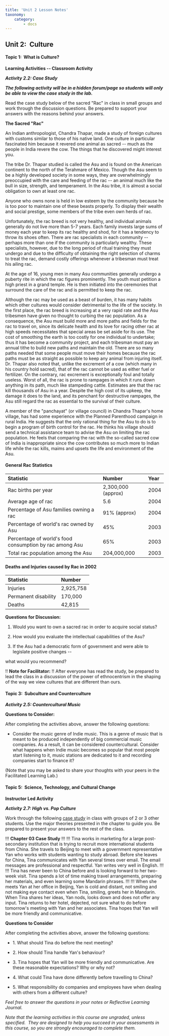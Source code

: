 ```yaml
---
title: 'Unit 2 Lesson Notes'
taxonomy:
    category:
        - docs
---
```


## Unit 2:  Culture


#### Topic 1:  What is Culture?

**Learning Activities -- Classroom Activity**

***Activity 2.2: Case Study***

***The following activity will be in a hidden forum/page so students will only be able to view the case study in the lab.***

Read the case study below of the sacred "Rac" in class in small groups and work through the discussion questions. Be prepared to support your answers with the reasons behind your answers.

**The Sacred "Rac"**

An Indian anthropologist, Chandra Thapar, made a study of foreign cultures with customs similar to those of his native land. One culture in particular fascinated him because it revered one animal as sacred -- much as the people in India revere the cow. The things that he discovered might interest you.

The tribe Dr. Thapar studied is called the Asu and is found on the American continent to the north of the Terahmare of Mexico. Though the Asu seem to be a highly developed society in some ways, they are overwhelmingly preoccupied with the care and feeding of the rac -- an animal much like the bull in size, strength, and temperament. In the Asu tribe, it is almost a social obligation to own at least one rac.

Anyone who owns none is held in low esteem by the community because he is too poor to maintain one of these beasts properly. To display their wealth and social prestige, some members of the tribe even own herds of rac.

Unfortunately, the rac breed is not very healthy, and individual animals generally do not live more than 5-7 years. Each family invests large sums of money each year to keep its rac healthy and shod, for it has a tendency to throw its shoes often. There are rac specialists in each community -- perhaps more than one if the community is particularly wealthy. These specialists, however, due to the long period of ritual training they must undergo and due to the difficulty of obtaining the right selection of charms to treat the rac, demand costly offerings whenever a tribesman must treat his ailing rac.

At the age of 16, young men in many Asu communities generally undergo a puberty rite in which the rac figures prominently. The youth must petition a high priest in a grand temple. He is then initiated into the ceremonies that surround the care of the rac and is permitted to keep the rac.

Although the rac may be used as a beast of burden, it has many habits which other cultures would consider detrimental to the life of the society. In the first place, the rac breed is increasing at a very rapid rate and the Asu tribesmen have given no thought to curbing the rac population. As a consequence, the Asu must build more and more paths and fields for the rac to travel on, since its delicate health and its love for racing other rac at high speeds necessitates that special areas be set aside for its use. The cost of smoothing the earth is too costly for one individual to undertake; thus it has become a community project, and each tribesman must pay an annual tithe to build new paths and maintain the old. There are so many paths needed that some people must move their homes because the rac paths must be as straight as possible to keep any animal from injuring itself. Dr. Thapar also noted that, unlike the excrement of a cow (which many in his country hold sacred), that of the rac cannot be used as either fuel or fertilizer. On the contrary, rac excrement is exceptionally foul and totally useless. Worst of all, the rac is prone to rampages in which it runs down anything in its path, much like stampeding cattle. Estimates are that the rac kill thousands of Asu in a year. Despite the high cost of its upkeep, the damage it does to the land, and its penchant for destructive rampages, the Asu still regard the rac as essential to the survival of their culture.

A member of the "panchayat" (or village council) in Chandra Thapar's home village, has had some experience with the Planned Parenthood campaign in rural India. He suggests that the only rational thing for the Asu to do is to begin a program of birth control for the rac. He thinks his village should send a technical assistance team to advise the Asu on limiting the rac population. He feels that comparing the rac with the so-called sacred cow of India is inappropriate since the cow contributes so much more to Indian life while the rac kills, maims and upsets the life and environment of the Asu.

#### General Rac Statistics

|Statistic|Number|Year|
|:-----|:-----|:-----|
|Rac births per year|2,300,000 (approx)|2004|
|Average age of rac|5.6|2004|
|Percentage of Asu families owning a rac|91% (approx)|2004|
|Percentage of world's rac owned by Asu|45%|2003|
|Percentage of world's food consumption by rac among Asu|65%|2003|
|Total rac population among the Asu|204,000,000|2003|

#### Deaths and Injuries caused by Rac in 2002

|Statistic|Number|
|:--------|:--------|
|Injuries|2,925,758|
|Permanent disability|170,000|
|Deaths|42,815|

**Questions for Discussion:**

1. Would you want to own a sacred rac in order to acquire social status?

2. How would you evaluate the intellectual capabilities of the Asu?

3. If the Asu had a democratic form of government and were able to legislate positive changes --

what would you recommend?

!! **Note for Facilitator:**
!! After everyone has read the study, be prepared to lead the class in a discussion of the power of ethnocentrism in the shaping of the way we view cultures that are different than ours.

#### Topic 3:  Subculture and Counterculture

***Activity 2.5: Countercultural Music***

**Questions to Consider:**

After completing the activities above, answer the following questions:

- Consider the music genre of Indie music. This is a genre of music that is meant to be produced independently of big commercial music companies. As a result, it can be considered countercultural. Consider what happens when Indie music becomes so popular that most people start listening to it, music stations are dedicated to it and recording companies start to finance it?

(Note that you may be asked to share your thoughts with your peers in the Facilitated Learning Lab.)

#### Topic 5:  Science, Technology, and Cultural Change

**Instructor Led Activity**

***Activity 2.7: High vs. Pop Culture***

Work through the following [case study](https://oup-arc.com/access/content/quanhaasetepperman-1e-student-resources/chapter-03-case-study?previousFilter=tag_case-studies) in class with groups of 2 or 3 other students. Use the major theories presented in the chapter to guide you. Be prepared to present your answers to the rest of the class.

!!! **Chapter 03 Case Study**
!!!
!!! Tina works in marketing for a large post-secondary institution that is trying to recruit more international students from China. She travels to Beijing to meet with a government representative Yan who works with students wanting to study abroad. Before she leaves for China, Tina communicates with Yan several times over email. The email messages are professional and respectful. Yan writes very well in English.
!!!
!!! Tina has never been to China before and is looking forward to her two-week visit. Tina spends a lot of time making travel arrangements, preparing her materials, and even learning some Mandarin phrases.
!!!
!!! When she meets Yan at her office in Beijing, Yan is cold and distant, not smiling and not making eye contact even when Tina, smiling, greets her in Mandarin. When Tina shares her ideas, Yan nods, looks down and does not offer any input. Tina returns to her hotel, dejected, not sure what to do before tomorrow's meeting with Yan and her associates. Tina hopes that Yan will be more friendly and communicative.

**Questions to Consider**

After completing the activities above, answer the following questions:

- 1\. What should Tina do before the next meeting?

- 2\. How should Tina handle Yan's behaviour?

- 3\. Tina hopes that Yan will be more friendly and communicative. Are these reasonable expectations? Why or why not?

- 4\. What could Tina have done differently before travelling to China?

- 5\. What responsibility do companies and employees have when dealing with others from a different culture?

*Feel free to answer the questions in your notes or Reflective Learning Journal.*

*Note that the learning activities in this course are ungraded, unless specified.  They are designed to help you succeed in your assessments in this course, so you are strongly encouraged to complete them.*
